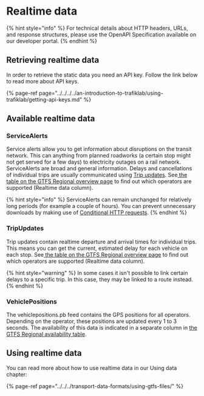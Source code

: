 # Realtime data

{% hint style="info" %}
For technical details about HTTP headers, URLs,  and response structures, please use the OpenAPI Specification available on our developer portal.
{% endhint %}

## Retrieving realtime data

In order to retrieve the static data you need an API key. Follow the link below to read more about API keys.

{% page-ref page="../../../../an-introduction-to-trafiklab/using-trafiklab/getting-api-keys.md" %}

## Available realtime data

### ServiceAlerts

Service alerts allow you to get information about disruptions on the transit network. This can anything from planned roadworks \(a certain stop might not get served for a few days\) to electricity outages on a rail network. ServiceAlerts are broad and general information. Delays and cancellations of individual trips are usually communicated using [Trip updates](gtfs-regional-realtime.md#tripupdates). See[ the table on the GTFS Regional overview page](./#which-operators-are-covered-by-this-dataset) to find out which operators are supported \(Realtime data column\).

{% hint style="info" %}
ServiceAlerts can remain unchanged for relatively long periods \(for example a couple of hours\). You can prevent unnecessary downloads by making use of [Conditional HTTP requests](../../../transport-data-formats/json/conditional-get-requests.md).
{% endhint %}

### TripUpdates

Trip updates contain realtime departure and arrival times for individual trips. This means you can get the current, estimated delay for each vehicle on each stop. See[ the table on the GTFS Regional overview page](./#which-operators-are-covered-by-this-dataset) to find out which operators are supported \(Realtime data column\).

{% hint style="warning" %}
In some cases it isn't possible to link certain delays to a specific trip. In this case, they may be linked to a route instead.
{% endhint %}

### VehiclePositions

The vehiclepositions.pb feed contains the GPS positions for all operators. Depending on the operator, these positions are updated every 1 to 3 seconds. The availability of this data is indicated in a separate column in [ the GTFS Regional availability table](./#which-operators-are-covered-by-this-dataset). 

## Using realtime data

You can read more about how to use realtime data in our Using data chapter:

{% page-ref page="../../../transport-data-formats/using-gtfs-files/" %}



